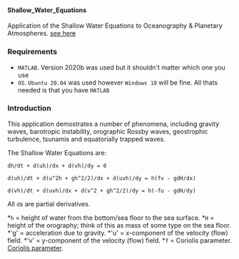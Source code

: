 #### Shallow_Water_Equations

Application of the Shallow Water Equations to Oceanography & Planetary Atmospheres.
[see here](https://en.wikipedia.org/wiki/Shallow_water_equations)

### Requirements
* `MATLAB`. Version 2020b was used but it shouldn't matter which one you use
* `OS`. `Ubuntu 20.04` was used however `Windows 10` will be fine. All thats needed is that you have `MATLAB`

### Introduction

This application demostrates a number of phenomena, including gravity waves, barotropic instability, orographic Rossby waves, geostrophic turbulence,
tsunamis and equatorially trapped waves.

The Shallow Water Equations are:

  `dh/dt + d(uh)/dx + d(vh)/dy = 0`
  
  `d(uh)/dt + d(u^2h + gh^2/2)/dx + d(uvh)/dy = h(fv - gdH/dx)`
  
  `d(vh)/dt + d(uvh)/dx + d(v^2 + gh^2/2)/dy = h(-fu - gdH/dy)`
  

  
All `d`s are partial derivatives.

  *`h` = height of water from the bottom/sea floor to the sea surface.
  *`H` = height of the orography; think of this as mass of some type on the sea floor.
  *'g' = acceleration due to gravity.
  *'u' = x-component of the velocity (flow) field.
  *'v' = y-component of the velocity (flow) field.
  *`f` = Coriolis parameter. [Coriolis parameter](https://encyclopedia2.thefreedictionary.com/Coriolis+parameter).

